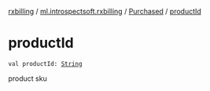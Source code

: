 [rxbilling](../../index.md) / [ml.introspectsoft.rxbilling](../index.md) / [Purchased](index.md) / [productId](./product-id.md)

# productId

`val productId: `[`String`](https://kotlinlang.org/api/latest/jvm/stdlib/kotlin/-string/index.html)

product sku

